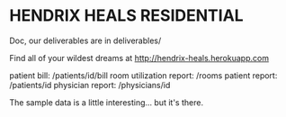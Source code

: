 # HENDRIX HEALS RESIDENTIAL

Doc, our deliverables are in deliverables/

Find all of your wildest dreams at <http://hendrix-heals.herokuapp.com>

patient bill: /patients/id/bill
room utilization report: /rooms
patient report: /patients/id
physician report: /physicians/id

The sample data is a little interesting... but it's there.
